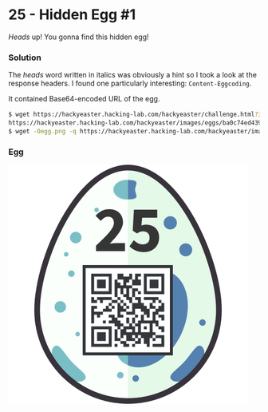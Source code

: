 # 25 - Hidden Egg #1

*Heads* up! You gonna find this hidden egg!

### Solution

The *heads* word written in italics was obviously a hint so I took a look at the response headers. I found one particularly interesting: `Content-Eggcoding`.

It contained Base64-encoded URL of the egg.

```bash
$ wget https://hackyeaster.hacking-lab.com/hackyeaster/challenge.html?id=25 -O/dev/null -q -d 2>&1 | grep Content-Eggcoding | cut -d' ' -f2 | base64 -d
https://hackyeaster.hacking-lab.com/hackyeaster/images/eggs/ba0c74ed439ab4795fc36999f542ba50b326e109.png
$ wget -Oegg.png -q https://hackyeaster.hacking-lab.com/hackyeaster/images/eggs/ba0c74ed439ab4795fc36999f542ba50b326e109.png
```
### Egg

![egg.png](files/egg.png "egg.png")